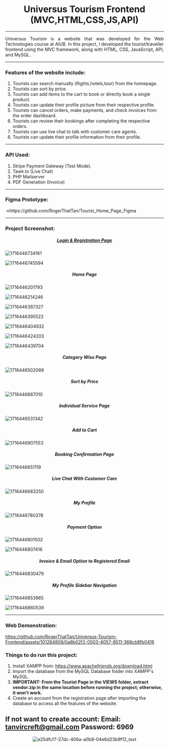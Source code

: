 <h1 align = center> Universus Tourism Frontend (MVC,HTML,CSS,JS,API)</h1>

---

<p align=justify>Universus Tourism is a website that was developed for the Web Technologies course at AIUB. In this project, I developed the tourist/traveller frontend using the MVC framework, along with HTML, CSS, JavaScript, API, and MySQL.</p>

---

### **Features of the website include:**

1. Tourists can search manually (flights,hotels,tour) from the homepage.
2. Tourists can sort by price.
3. Tourists can add items to the cart to book or directly book a single product.
4. Tourists can update their profile picture from their respective profile.
5. Tourists can cancel orders, make payments, and check invoices from the order dashboard.
6. Tourists can review their bookings after completing the respective orders.
7. Tourists can use live chat to talk with customer care agents.
8. Tourists can update their profile information from their profile.

---

### API Used:

1. Stripe Payment Gateway (Test Mode).
2. Tawk.to (Live Chat)
3. PHP Mailserver
4. PDF Generation (Invoice)

---

### Figma Prototype:
<p center = align>
   ->https://github.com/RogerThatTan/Tourist_Home_Page_Figma
</p>

---

### Project Screenshot:

<h5 align="center" style="text-decoration: underline;">Login & Registration Page</h5>

![1716446734161](image/README/1716446734161.png)

![1716446745594](image/README/1716446745594.png)

<h5 align = center>Home Page</h5>

![1716446201793](image/README/1716446201793.png)

![1716446214246](image/README/1716446214246.png)

![1716446387327](image/README/1716446387327.png)

![1716446395522](image/README/1716446395522.png)

![1716446404932](image/README/1716446404932.png)

![1716446424203](image/README/1716446424203.png)

![1716446439704](image/README/1716446439704.png)

<h5 align = center>Category Wise Page</h5>

![1716446502089](image/README/1716446502089.png)

<h5 align = center>Sort by Price</h5>

![1716446887010](image/README/1716446887010.png)

<h5 align = center>Individual Service Page</h5>

![1716446531342](image/README/1716446531342.png)

<h5 align = center>Add to Cart</h5>

![1716446907553](image/README/1716446907553.png)

<h5 align = center>Booking Confirmation Page</h5>

![1716446651119](image/README/1716446651119.png)

<h5 align = center>Live Chat With Customer Care</h5>

![1716446683250](image/README/1716446683250.png)

<h5 align = center>My Profile</h5>

![1716446780378](image/README/1716446780378.png)

<h5 align = center>Payment Option</h5>

![1716446801502](image/README/1716446801502.png)

![1716446807416](image/README/1716446807416.png)

<h5 align = center>Invoice & Email Option to Registered Email</h5>

![1716446830479](image/README/1716446830479.png)

<h5 align = center>My Profile Sidebar Navigation</h5>

![1716446853965](image/README/1716446853965.png)

![1716446860539](image/README/1716446860539.png)

---
### Web Demonstration:
https://github.com/RogerThatTan/Universus-Tourism-Frontend/assets/101284808/0a8b02f2-0503-4057-8511-368cb8fb0418

### Things to do run this project:
1. Install XAMPP from: https://www.apachefriends.org/download.html
2. Import the database from the MySQL Database folder into XAMPP's MySQL.
3. **IMPORTANT: From the Tourist Page in the VIEWS folder, extract vendor.zip in the same location before running the project; otherwise, it won't work.**
4. Create an account from the registration page after importing the database to access all the features of the website.
   
If not want to create account:
**Email: tanvircreft@gmail.com
Password: 6969**
---

<div align=center>
   
![e25dfcf7-27dc-406a-a0b8-04e6d23b9f12_text](https://github.com/RogerThatTan/Universus-Tourism-Frontend/assets/101284808/e81da4c5-6c99-469f-80f5-c8baed2f4f6f)

</div>
